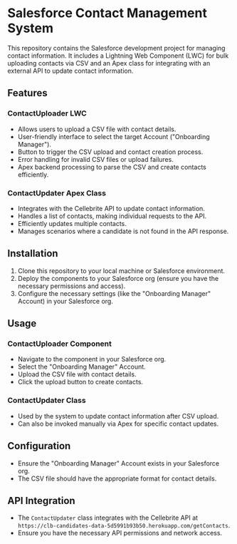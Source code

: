 # Salesforce Contact Management System

This repository contains the Salesforce development project for managing contact information. It includes a Lightning Web Component (LWC) for bulk uploading contacts via CSV and an Apex class for integrating with an external API to update contact information.

## Features

### ContactUploader LWC
- Allows users to upload a CSV file with contact details.
- User-friendly interface to select the target Account ("Onboarding Manager").
- Button to trigger the CSV upload and contact creation process.
- Error handling for invalid CSV files or upload failures.
- Apex backend processing to parse the CSV and create contacts efficiently.

### ContactUpdater Apex Class
- Integrates with the Cellebrite API to update contact information.
- Handles a list of contacts, making individual requests to the API.
- Efficiently updates multiple contacts.
- Manages scenarios where a candidate is not found in the API response.

## Installation

1. Clone this repository to your local machine or Salesforce environment.
2. Deploy the components to your Salesforce org (ensure you have the necessary permissions and access).
3. Configure the necessary settings (like the "Onboarding Manager" Account) in your Salesforce org.

## Usage

### ContactUploader Component
- Navigate to the component in your Salesforce org.
- Select the "Onboarding Manager" Account.
- Upload the CSV file with contact details.
- Click the upload button to create contacts.

### ContactUpdater Class
- Used by the system to update contact information after CSV upload.
- Can also be invoked manually via Apex for specific contact updates.

## Configuration

- Ensure the "Onboarding Manager" Account exists in your Salesforce org.
- The CSV file should have the appropriate format for contact details.

## API Integration

- The `ContactUpdater` class integrates with the Cellebrite API at `https://clb-candidates-data-5d5991b93b50.herokuapp.com/getContacts`.
- Ensure you have the necessary API permissions and network access.
